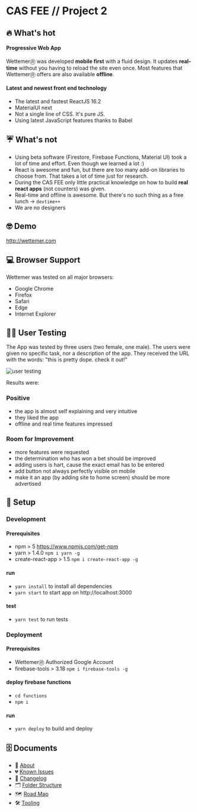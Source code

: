 # CAS FEE // Project 2

## 🔥 What's hot
#### Progressive Web App
Wettemer🄬 was developed **mobile first** with a fluid design. It updates **real-time** without you having to reload the site even once. 
Most features that Wettemer🄬 offers are also available **offline**.

#### Latest and newest front end technology
* The latest and fastest ReactJS 16.2
* MaterialUI next
* Not a single line of CSS. It's pure JS.
* Using latest JavaScript features thanks to Babel

## ☔ What's not
* Using beta software (Firestore, Firebase Functions, Material UI) took a lot of time and effort. Even though we learned a lot :)
* React is awesome and fun, but there are too many add-on libraries to choose from. That takes a lot of time just for research.
* During the CAS FEE only little practical knowledge on how to build **real react apps** (not counters) was given.
* Real-time and offline is awesome. But there's no such thing as a free lunch -> `devtime++`
* We are no designers

## 🤓 Demo
http://wettemer.com

## 💻 Browser Support
Wettemer was tested on all major browsers:
* Google Chrome
* Firefox
* Safari
* Edge
* Internet Explorer

## 👩‍💻 User Testing
The App was tested by three users (two female, one male). The users were given no specific task, nor a description of the app.
They received the URL with the words: "this is pretty dope. check it out!"

![user testing](http://res.cloudinary.com/duhriq6qo/image/upload/v1523910289/user_testing.jpg)

Results were:

### Positive
* the app is almost self explaining and very intuitive
* they liked the app
* offline and real time features impressed

### Room for Improvement
* more features were requested
* the determination who has won a bet should be improved
* adding users is hart, cause the exact email has to be entered
* add button not always perfectly visible on mobile
* make it an app (by adding site to home screen) should be more advertised

## 🚀 Setup

### Development

#### Prerequisites
* npm > 5 https://www.npmjs.com/get-npm
* yarn > 1.4.0 `npm i yarn -g`
* create-react-app > 1.5 `npm i create-react-app -g`

#### run
* `yarn install` to install all dependencies
* `yarn start`  to start app on http://localhost:3000

#### test
* `yarn test` to run tests

### Deployment

#### Prerequisites
* Wettemer🄬 Authorized Google Account
* firebase-tools > 3.18 `npm i firebase-tools -g`

#### deploy firebase functions
* `cd functions`
* `npm i`

#### run
* `yarn deploy` to build and deploy

## 🗄 Documents
* 🌈 [About](./docs/about.md)
* 💔 [Known Issues](./docs/known-issues.md)
* 📝 [Changelog](./docs/changelog.md)
* 🗂 [Folder Structure](./docs/folder-structure.md)
* 🗺 [Road Map](./docs/road-map.md)
* 🛠 [Tooling](./docs/tooling.md)
